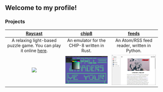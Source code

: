 ## Welcome to my profile!

### Projects
 
|[Raycast](https://github.com/transgwender/Raycast)|[chip8](https://github.com/elmjune/chip8)|[feeds](https://github.com/elmjune/feeds)|
|:---:|:---:|:---:|
|A relaxing light-based puzzle game. You can play it online [here](https://teamlightbox.itch.io/raycast).|An emulator for the CHIP-8 written in Rust.|An Atom/RSS feed reader, written in Python.|
|<img src="https://img.itch.zone/aW1hZ2UvMzI1Njc1NC8xOTQ4NjY0My5wbmc=/original/wKqzud.png" width="300">|<img src="https://github.com/elmjune/chip8/blob/main/res/clip3.jpg?raw=true" width="300">|<img src="https://github.com/elmjune/feeds/blob/main/res/clip2.jpg?raw=true" width="300">|

